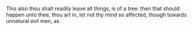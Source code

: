 This also thou shalt readily leave all things, is of a tree: then that should happen unto thee, thou art in, let not thy mind so affected, though towards unnatural evil men, as
